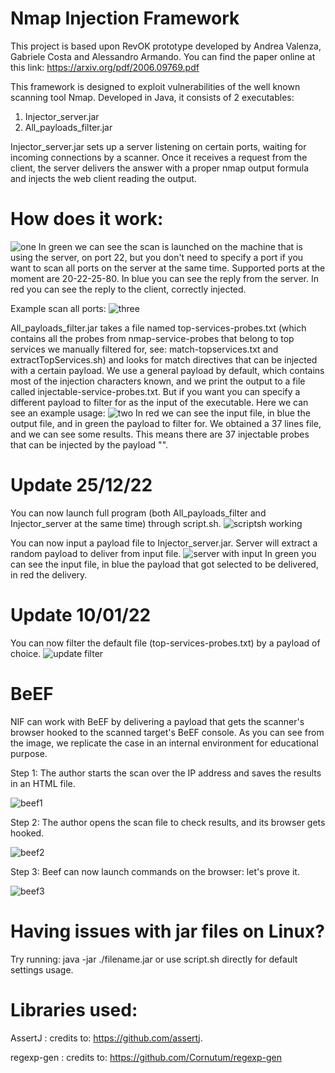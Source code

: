 # Nmap Injection Framework
This project is based upon RevOK prototype developed by Andrea Valenza, Gabriele Costa and Alessandro Armando. You can find the paper online at this link: https://arxiv.org/pdf/2006.09769.pdf

This framework is designed to exploit vulnerabilities of the well known scanning tool Nmap.
Developed in Java, it consists of 2 executables:
1. Injector_server.jar
2. All_payloads_filter.jar

Injector_server.jar sets up a server listening on certain ports, waiting for incoming connections by a scanner.
Once it receives a request from the client, the server delivers the answer with a proper nmap output formula and injects the web client reading the output.

# How does it work:
![one](https://user-images.githubusercontent.com/89973113/208695942-f899937f-13a0-4695-87f6-5fad4b411e25.png)
In green we can see the scan is launched on the machine that is using the server, on port 22, but you don't need to specify a port 
if you want to scan all ports on the server at the same time. 
Supported ports at the moment are 20-22-25-80.
In blue you can see the reply from the server.
In red you can see the reply to the client, correctly injected.

Example scan all ports:
![three](https://user-images.githubusercontent.com/89973113/208711680-3f6bad71-f797-4352-912e-727196377a97.png)

All_payloads_filter.jar takes a file named top-services-probes.txt (which contains all the probes from nmap-service-probes that belong to top services we manually filtered for, see: match-topservices.txt and extractTopServices.sh) and looks for match directives that can be injected with a certain payload. 
We use a general payload by default, which contains most of the injection characters known, and we print the output to a file called injectable-service-probes.txt. 
But if you want you can specify a different payload to filter for as the input of the executable.
Here we can see an example usage: 
![two](https://user-images.githubusercontent.com/89973113/208699089-ebb2e6c7-7661-41af-b4c3-919e434188e2.png)
In red we can see the input file, in blue the output file, and in green the payload to filter for.
We obtained a 37 lines file, and we can see some results. This means there are 37 injectable probes that can be injected by the payload "<script>alert(1)</script>".

# Update 25/12/22

You can now launch full program (both All_payloads_filter and Injector_server at the same time) through script.sh.
![scriptsh working](https://user-images.githubusercontent.com/89973113/209472628-0fb9c98a-fed1-4926-9118-47da7b9571da.png)

You can now input a payload file to Injector_server.jar. Server will extract a random payload to deliver from input file.
![server with input](https://user-images.githubusercontent.com/89973113/209472701-a13000ed-21db-48a4-89fc-997ee33c016b.png)
In green you can see the input file, in blue the payload that got selected to be delivered, in red the delivery.

# Update 10/01/22

You can now filter the default file (top-services-probes.txt) by a payload of choice.
![update filter](https://user-images.githubusercontent.com/89973113/211525656-7257d8be-e0c5-4b9e-844a-8a8897532225.png)

# BeEF

NIF can work with BeEF by delivering a payload that gets the scanner's browser hooked to the scanned target's BeEF console. As you can see from the image, we replicate the case in an internal environment for educational purpose.

Step 1: The author starts the scan over the IP address and saves the results in an HTML file.

![beef1](https://user-images.githubusercontent.com/89973113/211528728-01978586-a59d-47eb-9510-13e7d6616196.png)

Step 2: The author opens the scan file to check results, and its browser gets hooked.

![beef2](https://user-images.githubusercontent.com/89973113/211528960-5231e2ce-a7c5-4142-b2b3-5ad80cfde940.png)

Step 3: Beef can now launch commands on the browser: let's prove it.

![beef3](https://user-images.githubusercontent.com/89973113/211529061-6e5bbbe9-0d0c-46a4-a7b7-d341cf79a1da.png)

# Having issues with jar files on Linux? 

Try running: java -jar ./filename.jar or use script.sh directly for default settings usage.


# Libraries used: 

AssertJ : credits to: https://github.com/assertj.

regexp-gen : credits to: https://github.com/Cornutum/regexp-gen
